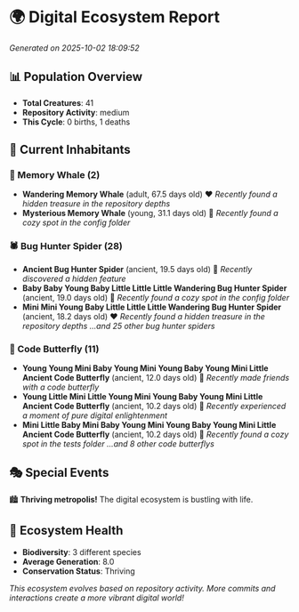# 🌍 Digital Ecosystem Report
*Generated on 2025-10-02 18:09:52*

## 📊 Population Overview
- **Total Creatures**: 41
- **Repository Activity**: medium
- **This Cycle**: 0 births, 1 deaths

## 👥 Current Inhabitants

### 🐋 Memory Whale (2)
- **Wandering Memory Whale** (adult, 67.5 days old) ❤️
  *Recently found a hidden treasure in the repository depths*
- **Mysterious Memory Whale** (young, 31.1 days old) 💛
  *Recently found a cozy spot in the config folder*

### 🕷️ Bug Hunter Spider (28)
- **Ancient Bug Hunter Spider** (ancient, 19.5 days old) 💛
  *Recently discovered a hidden feature*
- **Baby Baby Young Baby Little Little Little Wandering Bug Hunter Spider** (ancient, 19.0 days old) 💛
  *Recently found a cozy spot in the config folder*
- **Mini Mini Young Baby Little Little Little Wandering Bug Hunter Spider** (ancient, 18.2 days old) ❤️
  *Recently found a hidden treasure in the repository depths*
  *...and 25 other bug hunter spiders*

### 🦋 Code Butterfly (11)
- **Young Young Mini Baby Young Mini Young Baby Young Mini Little Ancient Code Butterfly** (ancient, 12.0 days old) 💛
  *Recently made friends with a code butterfly*
- **Young Little Mini Little Young Mini Young Baby Young Mini Little Ancient Code Butterfly** (ancient, 10.2 days old) 💚
  *Recently experienced a moment of pure digital enlightenment*
- **Mini Little Baby Mini Baby Young Mini Young Baby Young Mini Little Ancient Code Butterfly** (ancient, 10.2 days old) 💛
  *Recently found a cozy spot in the tests folder*
  *...and 8 other code butterflys*

## 🎭 Special Events

🏙️ **Thriving metropolis!** The digital ecosystem is bustling with life.

## 🔬 Ecosystem Health
- **Biodiversity**: 3 different species
- **Average Generation**: 8.0
- **Conservation Status**: Thriving

*This ecosystem evolves based on repository activity. More commits and interactions create a more vibrant digital world!*